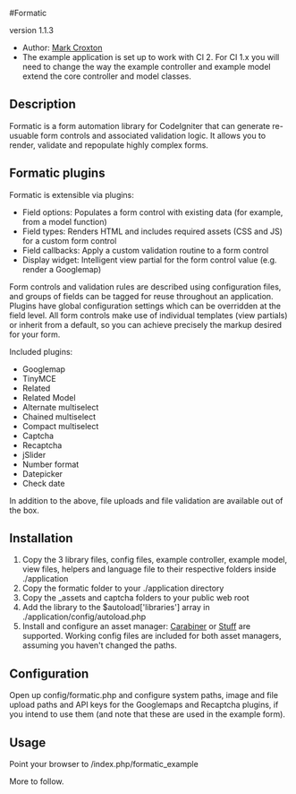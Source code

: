 #Formatic

version 1.1.3

* Author: [Mark Croxton](http://hallmark-design.co.uk/)
* The example application is set up to work with CI 2.
  For CI 1.x you will need to change the way the example controller and example model extend the core controller and model classes.


## Description

Formatic is a form automation library for CodeIgniter that can generate re-usuable form controls
and associated validation logic. It allows you to render, validate and repopulate highly complex forms.

## Formatic plugins
Formatic is extensible via plugins:

* Field options: Populates a form control with existing data (for example, from a model function)
* Field types: Renders HTML and includes required assets (CSS and JS) for a custom form control
* Field callbacks: Apply a custom validation routine to a form control
* Display widget: Intelligent view partial for the form control value (e.g. render a Googlemap)

Form controls and validation rules are described using configuration files, and groups of fields can be
tagged for reuse throughout an application. Plugins have global configuration settings which can be
overridden at the field level. All form controls make use of individual templates (view partials) or inherit
from a default, so you can achieve precisely the markup desired for your form.

Included plugins:

* Googlemap
* TinyMCE
* Related
* Related Model
* Alternate multiselect
* Chained multiselect
* Compact multiselect
* Captcha
* Recaptcha
* jSlider
* Number format
* Datepicker
* Check date

In addition to the above, file uploads and file validation are available out of the box.

## Installation
1. Copy the 3 library files, config files, example controller, example model, view files, helpers and language file to their respective folders inside ./application
2. Copy the formatic folder to your ./application directory
3. Copy the _assets and captcha folders to your public web root
4. Add the library to the $autoload['libraries'] array in ./application/config/autoload.php
5. Install and configure an asset manager: [Carabiner](https://github.com/tonydewan/Carabiner) or [Stuff](https://github.com/croxton/Stuff) are supported. Working config files are included for both asset managers, assuming you haven't changed the paths.

## Configuration
Open up config/formatic.php and configure system paths, image and file upload paths and API keys for the Googlemaps and Recaptcha plugins, if you intend to use them (and note that these are used in the example form).

## Usage
Point your browser to /index.php/formatic_example

More to follow.

